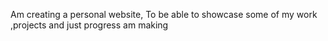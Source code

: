 Am creating a personal website,
To be able to showcase some of my work ,projects and just progress am making
